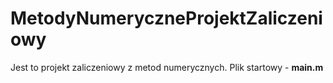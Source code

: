 # MetodyNumeryczneProjektZaliczeniowy

Jest to projekt zaliczeniowy z metod numerycznych. Plik startowy - <b>main.m</b>
